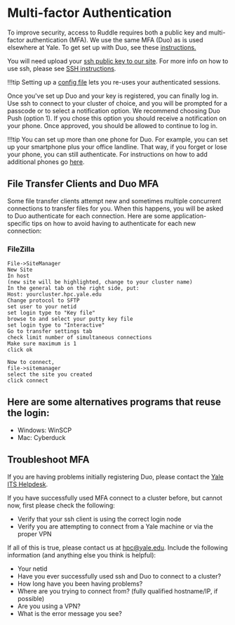 # Multi-factor Authentication

To improve security, access to Ruddle requires both a public key and multi-factor authentication (MFA). We use the same MFA (Duo) as is used elsewhere at Yale. To get set up with Duo, see these [instructions.](https://cybersecurity.yale.edu/topic/use-yales-multifactor-authentication-mfa-service)

You will need upload your [ssh public key to our site](http://gold.hpc.yale.internal/cgi-bin/sshkeys.py). For more info on how to use ssh, please see [SSH instructions](/clusters-at-yale/access).

!!!tip
    Setting up a [config file](/clusters-at-yale/access/sample-config) lets you re-uses your authenticated sessions.

Once you've set up Duo and your key is registered, you can finally log in. Use ssh to connect to your cluster of choice, and you will be prompted for a passcode or to select a notification option. We recommend choosing Duo Push (option 1). If you chose this option you should receive a notification on your phone. Once approved, you should be allowed to continue to log in.

!!!tip
    You can set up more than one phone for Duo. For example, you can set up your smartphone plus your office landline. That way, if you forget or lose your phone, you can still authenticate. For instructions on how to add additional phones go [here](http://its.yale.edu/sites/default/files/imce/pdfs/MFA%20Adding%20a%20new%20device%2008312015.pdf).

## File Transfer Clients and Duo MFA

Some file transfer clients attempt new and sometimes multiple concurrent connections to transfer files for you. When this happens, you will be asked to Duo authenticate for each connection. Here are some application-specific tips on how to avoid having to authenticate for each new connection:

### FileZilla

```
File->SiteManager
New Site
In host 
(new site will be highlighted, change to your cluster name)
In the general tab on the right side, put:
Host: yourcluster.hpc.yale.edu
Change protocol to SFTP
set user to your netid
set login type to "Key file"
browse to and select your putty key file
set login type to "Interactive"
Go to transfer settings tab
check limit number of simultaneous connections
Make sure maximum is 1
click ok

Now to connect, 
file->sitemanager
select the site you created
click connect
```

## Here are some alternatives programs that reuse the login:

*   Windows: WinSCP
*   Mac: Cyberduck

## Troubleshoot MFA

If you are having problems initially registering Duo, please contact the [Yale ITS Helpdesk](https://yale.service-now.com/it?id=get_help).

If you have successfully used MFA connect to a cluster before, but cannot now, first please check the following:

*   Verify that your ssh client is using the correct login node
*   Verify you are attempting to connect from a Yale machine or via the proper VPN

If all of this is true, please contact us at [hpc@yale.edu](mailto:hpc@yale.edu). Include the following information (and anything else you think is helpful):

*   Your netid
*   Have you ever successfully used ssh and Duo to connect to a cluster?
*   How long have you been having problems?
*   Where are you trying to connect from? (fully qualified hostname/IP, if possible)
*   Are you using a VPN?
*   What is the error message you see?